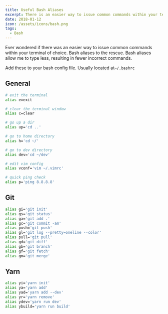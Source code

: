 ```yaml
---
title: Useful Bash Aliases
excerpt: There is an easier way to issue common commands within your terminal of choice. Bash aliases to the rescue.
date: 2018-01-12
icon: /assets/icons/bash.png
tags:
  - Bash
---
```


Ever wondered if there was an easier way to issue common commands within your terminal of choice. Bash aliases to the rescue. Bash aliases allow me to type less, resulting in fewer incorrect commands.

Add these to your bash config file. Usually located at`~/.bashrc`

## General
```bash
# exit the terminal
alias e=exit

# clear the terminal window
alias c=clear

# go up a dir
alias up='cd ..'

# go to home directory
alias h='cd ~/'

# go to dev directory
alias dev='cd ~/dev'

# edit vim config
alias vconf='vim ~/.vimrc'

# quick ping check
alias p='ping 8.8.8.8'
```

## Git
```bash
alias gi='git init'
alias gs='git status'
alias ga='git add .'
alias gc='git commit -am'
alias push='git push'
alias gl='git log --pretty=oneline --color'
alias pull='git pull'
alias gd='git diff'
alias gb='git branch'
alias gf='git fetch'
alias gm='git merge'
```

## Yarn
```bash
alias yi='yarn init'
alias ya='yarn add'
alias yad='yarn add --dev'
alias yr='yarn remove'
alias ydev='yarn run dev'
alias ybuild='yarn run build'
```

